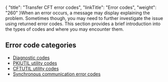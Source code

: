 {
    "title": "Transfer CFT error codes",
    "linkTitle": "Error codes",
    "weight": "260"
}When an error occurs, a message may display explaining the problem. Sometimes though, you may need to further investigate the issue using returned error codes. This section provides a brief introduction into the types of codes and where you may encounter them.

Error code categories
---------------------

- [Diagnostic codes](about_diagnostic_codes)
- [PKIUTIL utility codes](pkiutil_error_codes)
- [CFTUTIL utility codes](cftutil_utility_messages)
- [Synchronous communication error codes](synch_comm_return_codes)
